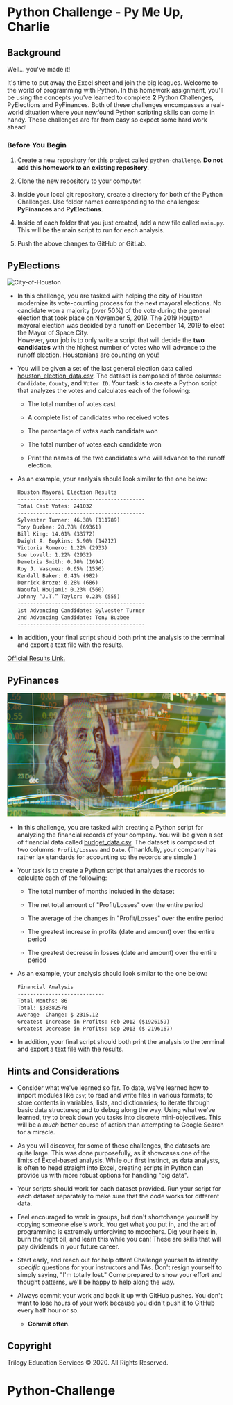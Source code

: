 # Python Challenge - Py Me Up, Charlie

## Background

Well... you've made it!

It's time to put away the Excel sheet and join the big leagues. Welcome to the world of programming with Python. In this homework assignment, you'll be using the concepts you've learned to complete **2** Python Challenges, PyElections and PyFinances. 
Both of these challenges encompasses a real-world situation where your newfound Python scripting skills can come in handy. These challenges are far from easy so expect some hard work ahead!

### Before You Begin

1. Create a new repository for this project called `python-challenge`. **Do not add this homework to an existing repository**.

2. Clone the new repository to your computer.

3. Inside your local git repository, create a directory for both of the  Python Challenges. Use folder names corresponding to the challenges: **PyFinances** and  **PyElections**.

4. Inside of each folder that you just created, add a new file called `main.py`. This will be the main script to run for each analysis.

5. Push the above changes to GitHub or GitLab.

## PyElections

![City-of-Houston](https://houstontx.gov/_siteAssets/images/rosemont-day.jpg)

* In this challenge, you are tasked with helping the city of Houston modernize its vote-counting process for the next mayoral elections. No candidate won a majority (over 50%) of the vote during the general election that took place on November 5, 2019. The 2019 Houston mayoral election was decided by a runoff on December 14, 2019 to elect the Mayor of Space City. <br>
However, your job is to only write a script that will decide the **two candidates** with the highest number of votes who will advance to the runoff election. Houstonians are counting on you!<br> 

* You will be given a set of the last general election data called [houston_election_data.csv](PyElections/Resources/houston_election_data.csv). The dataset is composed of three columns: `Candidate`, `County`, and `Voter ID`. Your task is to create a Python script that analyzes the votes and calculates each of the following:

  * The total number of votes cast

  * A complete list of candidates who received votes

  * The percentage of votes each candidate won

  * The total number of votes each candidate won

  * Print the names of the two candidates who will advance to the runoff election. 

* As an example, your analysis should look similar to the one below:

  ```text
  Houston Mayoral Election Results
  -----------------------------------------
  Total Cast Votes: 241032
  -----------------------------------------
  Sylvester Turner: 46.38% (111789)
  Tony Buzbee: 28.78% (69361)
  Bill King: 14.01% (33772)
  Dwight A. Boykins: 5.90% (14212)
  Victoria Romero: 1.22% (2933)
  Sue Lovell: 1.22% (2932)
  Demetria Smith: 0.70% (1694)
  Roy J. Vasquez: 0.65% (1556)
  Kendall Baker: 0.41% (982)
  Derrick Broze: 0.28% (686)
  Naoufal Houjami: 0.23% (560)
  Johnny “J.T.” Taylor: 0.23% (555)
  -----------------------------------------
  1st Advancing Candidate: Sylvester Turner
  2nd Advancing Candidate: Tony Buzbee
  -----------------------------------------
  ```

* In addition, your final script should both print the analysis to the terminal and export a text file with the results.

[Official Results Link.](https://www.harrisvotes.com/HISTORY/20191105/cumulative.pdf)

## PyFinances

![Revenue](Images/revenue.png)

* In this challenge, you are tasked with creating a Python script for analyzing the financial records of your company. You will be given a set of financial data called [budget_data.csv](PyFinancws/Resources/budget_data.csv). The dataset is composed of two columns: `Profit/Losses` and `Date`. (Thankfully, your company has rather lax standards for accounting so the records are simple.)

* Your task is to create a Python script that analyzes the records to calculate each of the following:

  * The total number of months included in the dataset

  * The net total amount of "Profit/Losses" over the entire period

  * The average of the changes in "Profit/Losses" over the entire period

  * The greatest increase in profits (date and amount) over the entire period

  * The greatest decrease in losses (date and amount) over the entire period

* As an example, your analysis should look similar to the one below:

  ```text
  Financial Analysis
  ----------------------------
  Total Months: 86
  Total: $38382578
  Average  Change: $-2315.12
  Greatest Increase in Profits: Feb-2012 ($1926159)
  Greatest Decrease in Profits: Sep-2013 ($-2196167)
  ```

* In addition, your final script should both print the analysis to the terminal and export a text file with the results.


## Hints and Considerations

* Consider what we've learned so far. To date, we've learned how to import modules like `csv`; to read and write files in various formats; to store contents in variables, lists, and dictionaries; to iterate through basic data structures; and to debug along the way. Using what we've learned, try to break down you tasks into discrete mini-objectives. This will be a _much_ better course of action than attempting to Google Search for a miracle.

* As you will discover, for some of these challenges, the datasets are quite large. This was done purposefully, as it showcases one of the limits of Excel-based analysis. While our first instinct, as data analysts, is often to head straight into Excel, creating scripts in Python can provide us with more robust options for handling "big data".

* Your scripts should work for each dataset provided. Run your script for each dataset separately to make sure that the code works for different data.

* Feel encouraged to work in groups, but don't shortchange yourself by copying someone else's work. You get what you put in, and the art of programming is extremely unforgiving to moochers. Dig your heels in, burn the night oil, and learn this while you can! These are skills that will pay dividends in your future career.

* Start early, and reach out for help often! Challenge yourself to identify _specific_ questions for your instructors and TAs. Don't resign yourself to simply saying, "I'm totally lost." Come prepared to show your effort and thought patterns, we'll be happy to help along the way.

* Always commit your work and back it up with GitHub pushes. You don't want to lose hours of your work because you didn't push it to GitHub every half hour or so.

  * **Commit often**.

## Copyright

Trilogy Education Services © 2020. All Rights Reserved.
# Python-Challenge
